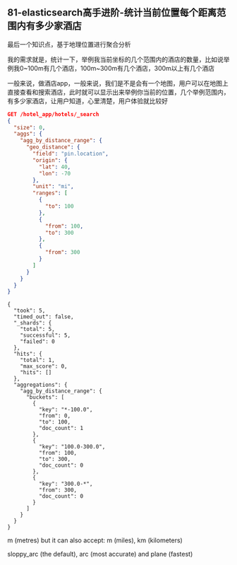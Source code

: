 ## 81-elasticsearch高手进阶-统计当前位置每个距离范围内有多少家酒店
最后一个知识点，基于地理位置进行聚合分析

我的需求就是，统计一下，举例我当前坐标的几个范围内的酒店的数量，比如说举例我0~100m有几个酒店，100m~300m有几个酒店，300m以上有几个酒店

一般来说，做酒店app，一般来说，我们是不是会有一个地图，用户可以在地图上直接查看和搜索酒店，此时就可以显示出来举例你当前的位置，几个举例范围内，有多少家酒店，让用户知道，心里清楚，用户体验就比较好

```json
GET /hotel_app/hotels/_search
{
  "size": 0,
  "aggs": {
    "agg_by_distance_range": {
      "geo_distance": {
        "field": "pin.location",
        "origin": {
          "lat": 40,
          "lon": -70
        },
        "unit": "mi", 
        "ranges": [
          {
            "to": 100
          },
          {
            "from": 100,
            "to": 300
          },
          {
            "from": 300
          }
        ]
      }
    }
  }
}
```

```
{
  "took": 5,
  "timed_out": false,
  "_shards": {
    "total": 5,
    "successful": 5,
    "failed": 0
  },
  "hits": {
    "total": 1,
    "max_score": 0,
    "hits": []
  },
  "aggregations": {
    "agg_by_distance_range": {
      "buckets": [
        {
          "key": "*-100.0",
          "from": 0,
          "to": 100,
          "doc_count": 1
        },
        {
          "key": "100.0-300.0",
          "from": 100,
          "to": 300,
          "doc_count": 0
        },
        {
          "key": "300.0-*",
          "from": 300,
          "doc_count": 0
        }
      ]
    }
  }
}
```

m (metres) but it can also accept: m (miles), km (kilometers)

sloppy_arc (the default), arc (most accurate) and plane (fastest)
